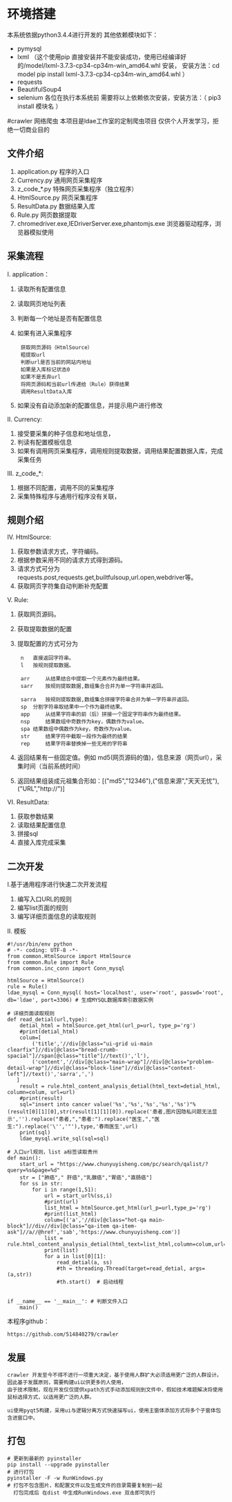 # 环境搭建
本系统依据python3.4.4进行开发的
其他依赖模块如下：
* pymysql
* lxml （这个使用pip 直接安装并不能安装成功，使用已经编译好的/model/lxml-3.7.3-cp34-cp34m-win_amd64.whl 安装，
安装方法：cd model
 pip install lxml-3.7.3-cp34-cp34m-win_amd64.whl
 ）
 * requests
 * BeautifulSoup4
 * selenium
各位在执行本系统前 需要将以上依赖依次安装，安装方法：（ pip3 install 模块名 ）

#crawler 网络爬虫
本项目是ldae工作室的定制爬虫项目
仅供个人开发学习，拒绝一切商业目的

## 文件介绍
1. application.py 	程序的入口
2. Currency.py		通用网页采集程序
3. z_code_*.py		特殊网页采集程序（独立程序）
4. HtmlSource.py 	网页采集程序
5. ResultData.py 	数据结果入库
6. Rule.py		网页数据提取
7. chromedriver.exe,IEDriverServer.exe,phantomjs.exe 浏览器驱动程序，浏览器模拟使用


## 采集流程
I. application：

1. 读取所有配置信息
2. 读取网页地址列表
3. 判断每一个地址是否有配置信息
4. 如果有进入采集程序
    
		获取网页源码（HtmlSource）
		粗提取url
		判断url是否当前的网站内地址
		如果是入库标记状态0
		如果不是丢弃url
		将网页源码和当前url传递给（Rule）获得结果
		调用ResultData入库
5. 如果没有自动添加新的配置信息，并提示用户进行修改

II. Currency:

1. 接受要采集的种子信息和地址信息，
2. 判读有配置模板信息
3. 如果有调用网页采集程序，调用规则提取数据，调用结果配置数据入库，完成采集任务

III. z_code_*:

1. 根据不同配置，调用不同的采集程序
2. 采集特殊程序与通用行程序没有关联，

## 规则介绍
IV. HtmlSource:

1. 获取参数请求方式，字符编码。
2. 根据参数采用不同的请求方式得到源码。
3. 请求方式可分为 requests.post,requests.get,builtfulsoup,url.open,webdriver等。
4. 获取网页字符集自动判断补充配置


V. Rule:

1. 获取网页源码。
2. 获取提取数据的配置
3. 提取配置的方式可分为 

		n 	直接返回字符串。
		l 	按规则提取数据。
		
		arr 	从结果结合中提取一个元素作为最终结果。
		sarr	按规则提取数据,数组集合合并为单一字符串并返回。
		
		sarra	按规则提取数据,数组集合拼接字符串合并为单一字符串并返回。
		sp	分割字符串取结果中一个作为最终结果。
		app 	从结果字符串的前（后）拼接一个固定字符串作为最终结果。
		nsp 	结果数组中奇数作为key，偶数作为value。
		spa	结果数组中偶数作为key，奇数作为value。
		str 	结果字符中截取一段作为最终的结果
		rep 	结果字符串替换掉一些无用的字符串
4. 返回结果有一些固定值。例如 md5(网页源码的值)，信息来源（网页url），采集时间（当前系统时间）
5. 返回结果组装成元祖集合形如：[("md5","12346"),("信息来源","天天无忧"),("URL","http://")]

VI. ResultData:

1. 获取参数结果
2. 读取结果配置信息
3. 拼接sql
4. 直接入库完成采集

## 二次开发
I.基于通用程序进行快速二次开发流程

1. 编写入口URL的规则
2. 编写list页面的规则
3. 编写详细页面信息的读取规则

II. 模板

```
#!/usr/bin/env python
# -*- coding: UTF-8 -*-
from common.HtmlSource import HtmlSource
from common.Rule import Rule
from common.inc_conn import Conn_mysql

htmlSource = HtmlSource()
rule = Rule()
ldae_mysql = Conn_mysql( host='localhost', user='root', passwd='root', db='ldae', port=3306) # 生成MYSQL数据库索引数据实例

# 详细页面读取规则
def read_detial(url,type):
    detial_html = htmlSource.get_html(url_p=url, type_p='rg')
    #print(detial_html)
    colum=[
        ('title','//div[@class="ui-grid ui-main clearfix"]//div[@class="bread-crumb-spacial"]//span[@class="title"]//text()','l'),
        ('content','//div[@class="main-wrap"]//div[@class="problem-detail-wrap"]//div[@class="block-line"]//div[@class="context-left"]//text()','sarra',',')
   ]
    result = rule.html_content_analysis_detial(html_text=detial_html, column=colum, url=url)
    #print(result)
    sql="insert into cancer value('%s','%s','%s','%s','%s')"%(result[0][1][0],str(result[1][1][0]).replace('患者,图片因隐私问题无法显示','').replace("患者,","患者:").replace("医生,","医生:").replace('\'','"'),type,'春雨医生',url)
    print(sql)
    ldae_mysql.write_sql(sql=sql)

# 入口url规则，list a标签读取贵州
def main():
    start_url = "https://www.chunyuyisheng.com/pc/search/qalist/?query=%s&page=%d"
    str = ["肺癌"," 肝癌","乳腺癌","胃癌","直肠癌"] 
    for ss in str:
        for i in range(1,51):
            url = start_url%(ss,i)
            #print(url)
            list_html = htmlSource.get_html(url_p=url,type_p='rg')
            #print(list_html)
            colum=[('a','//div[@class="hot-qa main-block"]//div//div[@class="qa-item qa-item-ask"]//a//@href','sab','https://www.chunyuyisheng.com')]
            list = rule.html_content_analysis_detial(html_text=list_html,column=colum,url=url)
            print(list)
            for a in list[0][1]:
                read_detial(a, ss)
                #th = threading.Thread(target=read_detial, args=(a,str))
                #th.start()  # 启动线程


if __name__ == '__main__': # 判断文件入口
    main()

```



本程序github：

	https://github.com/514840279/crawler


## 发展 
    crawler 开发至今不得不进行一项重大决定，基于使用人群扩大必须适用更广泛的人群设计。因此基于发展原则，需要构建ui以供更多的人使用，
    由于技术限制，现在开发仅仅提供xpath方式手动添加规则到文件中，假如技术难题解决将使用鼠标选择方式，以适用更广泛的人群。
    
    ui使用pyqt5构建，采用ui与逻辑分离方式快速描写ui，使用主窗体添加方式将多个子窗体包含进窗口中。
    
## 打包
    # 更新到最新的 pyinstaller
    pip install --upgrade pyinstaller
    # 进行打包
    pyinstaller -F -w RunWindows.py
    # 打包不包含图片，和配置文件以及生成文件的目录需要复制到一起
      打包完成后 在dist 中生成RunWindows.exe 双击即可执行
    
    
     
    